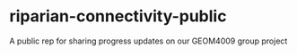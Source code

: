 # riparian-connectivity-public
A public rep for sharing progress updates on our GEOM4009 group project

